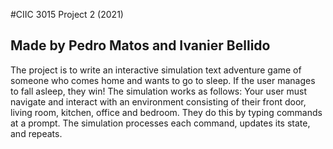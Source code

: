 #CIIC 3015 Project 2 (2021)
## Made by Pedro Matos and Ivanier Bellido

The project is to   write   an   interactive   simulation  text   adventure   game  of   someone   who   comes   home   and   wants   to   go   to   sleep. 
If   the   user   manages   to   fall   asleep,   they   win!   The   simulation   works   as   follows:
Your   user   must   navigate   and   interact   with   an   environment   consisting   of   their   front   door,   living   room,   kitchen,   office   and   bedroom.
They   do   this   by   typing   commands   at   a   prompt. 
The   simulation   processes   each   command,   updates   its   state,   and   repeats. 
